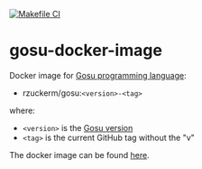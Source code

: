 [![Makefile CI](https://github.com/rzuckerm/gosu-docker-image/actions/workflows/makefile.yml/badge.svg)](https://github.com/rzuckerm/gosu-docker-image/actions/workflows/makefile.yml)

# gosu-docker-image

Docker image for [Gosu programming language](http://gosu-lang.org/):

- rzuckerm/gosu:`<version>-<tag>`

where:

- `<version>` is the [Gosu version](GOSU_VERSION)
- `<tag>` is the current GitHub tag without the "v"

The docker image can be found [here](https://hub.docker.com/r/rzuckerm/gosu).
